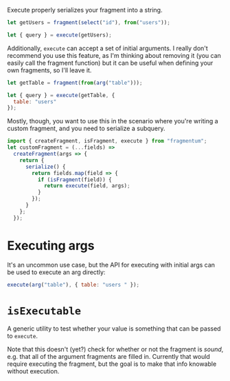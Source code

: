 Execute properly serializes your fragment into a string.

```js
let getUsers = fragment(select("id"), from("users"));

let { query } = execute(getUsers);
```

Additionally, `execute` can accept a set of initial arguments.
I really don't recommend you use this feature, as I'm thinking about removing it (you can easily call the fragment function)
but it can be useful when defining your own fragments, so I'll leave it.

```js
let getTable = fragment(from(arg("table")));

let { query } = execute(getTable, {
  table: "users"
});
```

Mostly, though, you want to use this in the scenario where you're writing a custom fragment, and you need to serialize
a subquery.

```js
import { createFragment, isFragment, execute } from "fragmentum";
let customFragment = (...fields) =>
  createFragment(args => {
    return {
      serialize() {
        return fields.map(field => {
          if (isFragment(field)) {
            return execute(field, args);
          }
        });
      }
    };
  });
```

# Executing args

It's an uncommon use case, but the API for executing with initial args can be used to execute an arg directly:

```js
execute(arg("table"), { table: "users " });
```

# `isExecutable`

A generic utility to test whether your value is something that can be passed to `execute`.

Note that this doesn't (yet?) check for whether or not the fragment is _sound_, e.g. that all of the
argument fragments are filled in. Currently that would require executing the fragment, but the goal is
to make that info knowable without execution.
